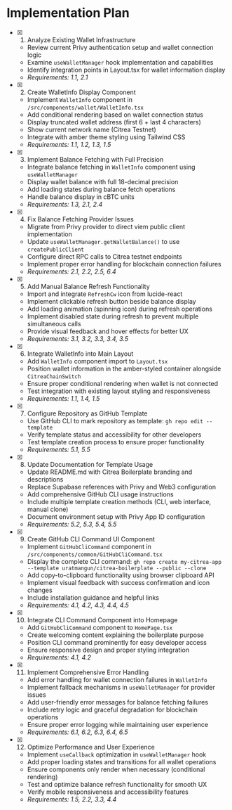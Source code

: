 # Implementation Plan

- [x] 1. Analyze Existing Wallet Infrastructure
  - Review current Privy authentication setup and wallet connection logic
  - Examine `useWalletManager` hook implementation and capabilities
  - Identify integration points in Layout.tsx for wallet information display
  - _Requirements: 1.1, 2.1_

- [x] 2. Create WalletInfo Display Component
  - Implement `WalletInfo` component in `/src/components/wallet/WalletInfo.tsx`
  - Add conditional rendering based on wallet connection status
  - Display truncated wallet address (first 6 + last 4 characters)
  - Show current network name (Citrea Testnet)
  - Integrate with amber theme styling using Tailwind CSS
  - _Requirements: 1.1, 1.2, 1.3, 1.5_

- [x] 3. Implement Balance Fetching with Full Precision
  - Integrate balance fetching in `WalletInfo` component using `useWalletManager`
  - Display wallet balance with full 18-decimal precision
  - Add loading states during balance fetch operations
  - Handle balance display in cBTC units
  - _Requirements: 1.3, 2.1, 2.4_

- [x] 4. Fix Balance Fetching Provider Issues
  - Migrate from Privy provider to direct viem public client implementation
  - Update `useWalletManager.getWalletBalance()` to use `createPublicClient`
  - Configure direct RPC calls to Citrea testnet endpoints
  - Implement proper error handling for blockchain connection failures
  - _Requirements: 2.1, 2.2, 2.5, 6.4_

- [x] 5. Add Manual Balance Refresh Functionality
  - Import and integrate `RefreshCw` icon from lucide-react
  - Implement clickable refresh button beside balance display
  - Add loading animation (spinning icon) during refresh operations
  - Implement disabled state during refresh to prevent multiple simultaneous calls
  - Provide visual feedback and hover effects for better UX
  - _Requirements: 3.1, 3.2, 3.3, 3.4, 3.5_

- [x] 6. Integrate WalletInfo into Main Layout
  - Add `WalletInfo` component import to `Layout.tsx`
  - Position wallet information in the amber-styled container alongside `CitreaChainSwitch`
  - Ensure proper conditional rendering when wallet is not connected
  - Test integration with existing layout styling and responsiveness
  - _Requirements: 1.1, 1.4, 1.5_

- [x] 7. Configure Repository as GitHub Template
  - Use GitHub CLI to mark repository as template: `gh repo edit --template`
  - Verify template status and accessibility for other developers
  - Test template creation process to ensure proper functionality
  - _Requirements: 5.1, 5.5_

- [x] 8. Update Documentation for Template Usage
  - Update README.md with Citrea Boilerplate branding and descriptions
  - Replace Supabase references with Privy and Web3 configuration
  - Add comprehensive GitHub CLI usage instructions
  - Include multiple template creation methods (CLI, web interface, manual clone)
  - Document environment setup with Privy App ID configuration
  - _Requirements: 5.2, 5.3, 5.4, 5.5_

- [x] 9. Create GitHub CLI Command UI Component
  - Implement `GitHubCliCommand` component in `/src/components/common/GitHubCliCommand.tsx`
  - Display the complete CLI command: `gh repo create my-citrea-app --template uratmangun/citrea-boilerplate --public --clone`
  - Add copy-to-clipboard functionality using browser clipboard API
  - Implement visual feedback with success confirmation and icon changes
  - Include installation guidance and helpful links
  - _Requirements: 4.1, 4.2, 4.3, 4.4, 4.5_

- [x] 10. Integrate CLI Command Component into Homepage
  - Add `GitHubCliCommand` component to `HomePage.tsx`
  - Create welcoming content explaining the boilerplate purpose
  - Position CLI command prominently for easy developer access
  - Ensure responsive design and proper styling integration
  - _Requirements: 4.1, 4.2_

- [x] 11. Implement Comprehensive Error Handling
  - Add error handling for wallet connection failures in `WalletInfo`
  - Implement fallback mechanisms in `useWalletManager` for provider issues
  - Add user-friendly error messages for balance fetching failures
  - Include retry logic and graceful degradation for blockchain operations
  - Ensure proper error logging while maintaining user experience
  - _Requirements: 6.1, 6.2, 6.3, 6.4, 6.5_

- [x] 12. Optimize Performance and User Experience
  - Implement `useCallback` optimization in `useWalletManager` hook
  - Add proper loading states and transitions for all wallet operations
  - Ensure components only render when necessary (conditional rendering)
  - Test and optimize balance refresh functionality for smooth UX
  - Verify mobile responsiveness and accessibility features
  - _Requirements: 1.5, 2.2, 3.3, 4.4_


